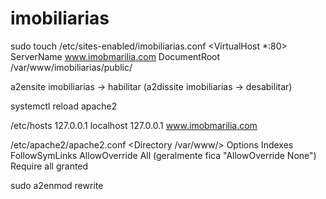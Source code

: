 # imobiliarias

sudo touch /etc/sites-enabled/imobiliarias.conf
<VirtualHost *:80>
    ServerName www.imobmarilia.com
    DocumentRoot /var/www/imobiliarias/public/
</VirtualHost>

a2ensite imobiliarias -> habilitar
(a2dissite imobiliarias -> desabilitar)

systemctl reload apache2

/etc/hosts
127.0.0.1 localhost
127.0.0.1 www.imobmarilia.com


/etc/apache2/apache2.conf
<Directory /var/www/>
	Options Indexes FollowSymLinks
	AllowOverride All (geralmente fica "AllowOverride None")
	Require all granted
</Directory>


sudo a2enmod rewrite